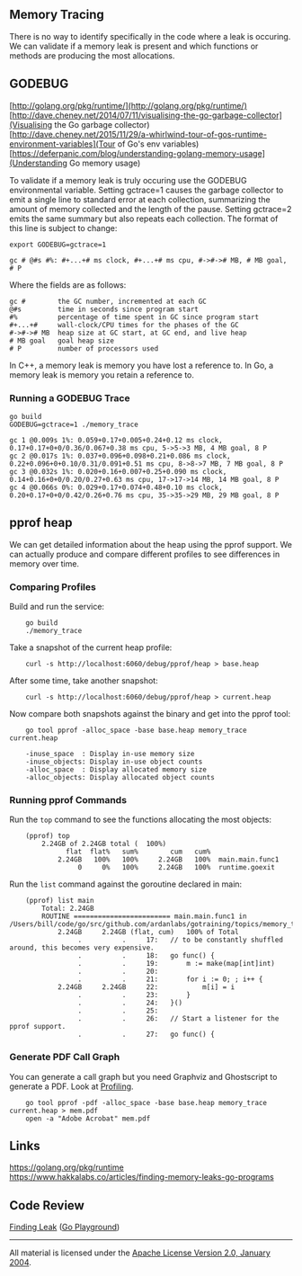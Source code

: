 ## Memory Tracing

There is no way to identify specifically in the code where a leak is occuring. We can validate if a memory leak is present and which functions or methods are producing the most allocations.

## GODEBUG

[http://golang.org/pkg/runtime/](http://golang.org/pkg/runtime/)  
[http://dave.cheney.net/2014/07/11/visualising-the-go-garbage-collector](Visualising the Go garbage collector)  
[http://dave.cheney.net/2015/11/29/a-whirlwind-tour-of-gos-runtime-environment-variables](Tour of Go's env variables)  
[https://deferpanic.com/blog/understanding-golang-memory-usage](Understanding Go memory usage)

To validate if a memory leak is truly occuring use the GODEBUG environmental variable. Setting gctrace=1 causes the garbage collector to emit a single line to standard error at each collection, summarizing the amount of memory collected and the length of the pause. Setting gctrace=2 emits the same summary but also repeats each collection. The format of this line is subject to change:

    export GODEBUG=gctrace=1

    gc # @#s #%: #+...+# ms clock, #+...+# ms cpu, #->#-># MB, # MB goal, # P

Where the fields are as follows:

    gc #        the GC number, incremented at each GC
    @#s         time in seconds since program start
    #%          percentage of time spent in GC since program start
    #+...+#     wall-clock/CPU times for the phases of the GC
    #->#-># MB  heap size at GC start, at GC end, and live heap
    # MB goal   goal heap size
    # P         number of processors used

In C++, a memory leak is memory you have lost a reference to.
In Go, a memory leak is memory you retain a reference to.

### Running a GODEBUG Trace

    go build
    GODEBUG=gctrace=1 ./memory_trace

    gc 1 @0.009s 1%: 0.059+0.17+0.005+0.24+0.12 ms clock, 0.17+0.17+0+0/0.36/0.067+0.38 ms cpu, 5->5->3 MB, 4 MB goal, 8 P
    gc 2 @0.017s 1%: 0.037+0.096+0.098+0.21+0.086 ms clock, 0.22+0.096+0+0.10/0.31/0.091+0.51 ms cpu, 8->8->7 MB, 7 MB goal, 8 P
    gc 3 @0.032s 1%: 0.020+0.16+0.007+0.25+0.090 ms clock, 0.14+0.16+0+0/0.20/0.27+0.63 ms cpu, 17->17->14 MB, 14 MB goal, 8 P
    gc 4 @0.066s 0%: 0.029+0.17+0.074+0.48+0.10 ms clock, 0.20+0.17+0+0/0.42/0.26+0.76 ms cpu, 35->35->29 MB, 29 MB goal, 8 P

## pprof heap

We can get detailed information about the heap using the pprof support. We can actually produce and compare different profiles to see differences in memory over time.

### Comparing Profiles

Build and run the service:
```
    go build
    ./memory_trace
```

Take a snapshot of the current heap profile:
```
    curl -s http://localhost:6060/debug/pprof/heap > base.heap
```

After some time, take another snapshot:
```
    curl -s http://localhost:6060/debug/pprof/heap > current.heap
```

Now compare both snapshots against the binary and get into the pprof tool:
```
    go tool pprof -alloc_space -base base.heap memory_trace current.heap

    -inuse_space  : Display in-use memory size
    -inuse_objects: Display in-use object counts
    -alloc_space  : Display allocated memory size
    -alloc_objects: Display allocated object counts
```

### Running pprof Commands

Run the `top` command to see the functions allocating the most objects:
```
    (pprof) top
        2.24GB of 2.24GB total (  100%)
              flat  flat%   sum%        cum   cum%
            2.24GB   100%   100%     2.24GB   100%  main.main.func1
                 0     0%   100%     2.24GB   100%  runtime.goexit
```

Run the `list` command against the goroutine declared in main:
```
    (pprof) list main
        Total: 2.24GB
        ROUTINE ======================== main.main.func1 in /Users/bill/code/go/src/github.com/ardanlabs/gotraining/topics/memory_trace/trace.go
            2.24GB     2.24GB (flat, cum)   100% of Total
                 .          .     17:   // to be constantly shuffled around, this becomes very expensive.
                 .          .     18:   go func() {
                 .          .     19:       m := make(map[int]int)
                 .          .     20:
                 .          .     21:       for i := 0; ; i++ {
            2.24GB     2.24GB     22:           m[i] = i
                 .          .     23:       }
                 .          .     24:   }()
                 .          .     25:
                 .          .     26:   // Start a listener for the pprof support.
                 .          .     27:   go func() {
```

### Generate PDF Call Graph

You can generate a call graph but you need Graphviz and Ghostscript to generate a PDF. Look at [Profiling](../profiling).
```
    go tool pprof -pdf -alloc_space -base base.heap memory_trace current.heap > mem.pdf
    open -a "Adobe Acrobat" mem.pdf
```

## Links

https://golang.org/pkg/runtime  
https://www.hakkalabs.co/articles/finding-memory-leaks-go-programs

## Code Review

[Finding Leak](trace.go) ([Go Playground](http://play.golang.org/p/1xNLqzqf0g))
___
All material is licensed under the [Apache License Version 2.0, January 2004](http://www.apache.org/licenses/LICENSE-2.0).
